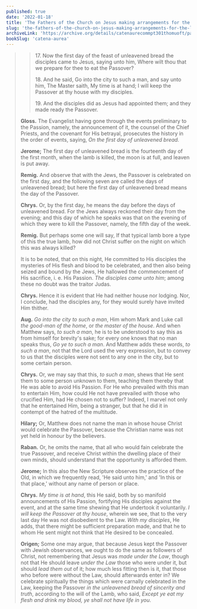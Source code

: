 ```yaml
---
published: true
date: '2022-01-18'
title: 'The Fathers of the Church on Jesus making arrangements for the Last Supper'
slug: 'the-fathers-of-the-church-on-jesus-making-arrangements-for-the-last-supper'
archiveLink: 'https://archive.org/details/catenaurecommpt301thomuoft/page/885?view=theater'
bookSlug: 'catena-aurea'
---
```


>> 17\. Now the first day of the feast of unleavened bread the disciples came to Jesus, saying unto him, Where wilt thou that we prepare for thee to eat the Passover?
>> 
>> 18\. And he said, Go into the city to such a man, and say unto him, The Master saith, My time is at hand; I will keep the Passover at thy house with my disciples.
>> 
>> 19\. And the disciples did as Jesus had appointed them; and they made ready the Passover.
> 
> **Gloss.** The Evangelist having gone through the events preliminary to the Passion, namely, the announcement of it, the counsel of the Chief Priests, and the covenant for His betrayal, prosecutes the history in the order of events, saying, *On the first day of unleavened bread.*
> 
> **Jerome;** The first day of unleavened bread is the fourteenth day of the first month, when the lamb is killed, the moon is at full, and leaven is put away.
> 
> **Remig.** And observe that with the Jews, the Passover is celebrated on the first day, and the following seven are called the days of unleavened bread; but here the first day of unleavened bread means the day of the Passover.
> 
> **Chrys.** Or, by the first day, he means the day before the days of unleavened bread. For the Jews always reckoned their day from the evening; and this day of which he speaks was that on the evening of which they were to kill the Passover, namely, the fifth day of the week.
> 
> **Remig.** But perhaps some one will say, If that typical lamb bore a type of this the true lamb, how did not Christ suffer on the night on which this was always killed?
> 
> It is to be noted, that on this night, He committed to His disciples the mysteries of His flesh and blood to be celebrated, and then also being seized and bound by the Jews, He hallowed the commencement of His sacrifice, i. e. His Passion. *The disciples came unto him*; among these no doubt was the traitor Judas.
> 
> **Chrys.** Hence it is evident that He had neither house nor lodging. Nor, I conclude, had the disciples any, for they would surely have invited Him thither.
> 
> **Aug.** *Go into the city to such a man*, Him whom Mark and Luke call *the good-man of the home*, or *the master of the house*. And when Matthew says, *to such a man*, he is to be understood to say this as from himself for brevity's sake; for every one knows that no man speaks thus, *Go ye to such a man*. And Matthew adds these words, *to such a man*, not that the Lord used the very expression, but to convey to us that the disciples were not sent to any one in the city, but to some certain person.
> 
> **Chrys.** Or, we may say that this, *to such a man*, shews that He sent them to some person unknown to them, teaching them thereby that He was able to avoid His Passion. For He who prevailed with this man to entertain Him, how could He not have prevailed with those who crucified Him, had He chosen not to suffer? Indeed, I marvel not only that he entertained Him, being a stranger, but that he did it in contempt of the hatred of the multitude.
> 
> **Hilary;** Or, Matthew does not name the man in whose house Christ would celebrate the Passover, because the Christian name was not yet held in honour by the believers.
> 
> **Raban.** Or, he omits the name, that all who would fain celebrate the true Passover, and receive Christ within the dwelling place of their own minds, should understand that the opportunity is afforded them.
> 
> **Jerome;** In this also the New Scripture observes the practice of the Old, in which we frequently read, 'He said unto him,' and 'In this or that place,' without any name of person or place.
> 
> **Chrys.** *My time is at hand*, this He said, both by so manifold announcements of His Passion, fortifying His disciples against the event, and at the same time shewing that He undertook it voluntarily. *I will keep the Passover at thy house*, wherein we see, that to the very last day He was not disobedient to the Law. *With my disciples*, He adds, that there might be sufficient preparation made, and that he to whom He sent might not think that He desired to be concealed.
> 
> **Origen;** Some one may argue, that because Jesus kept the Passover with Jewish observances, we ought to do the same as followers of Christ, not remembering that Jesus was *made under the Law*, though not that He should leave *under the Law* those who were under it, but should *lead them out* of it; how much less fitting then is it, that those who before were without the Law, should afterwards enter in? We celebrate spiritually the things which were carnally celebrated in the Law, keeping the Passover *in the unleavened bread of sincerity and truth*, according to the will of the Lamb, who said, *Except ye eat my flesh and drink my blood, ye shall not have life in you*.
